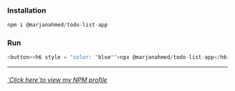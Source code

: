 <h3>Installation</h3>

```js
npm i @marjanahmed/todo-list-app
```

<h3>Run</h3>

```js
<button><h6 style = "color: "blue"">npx @marjanahmed/todo-list-app</h6></button>
```
----------------------------------------------------------------

<h6 style = "color: "yellow;""><a href = "https://www.npmjs.com/~marjanahmed">`Click here`to view my NPM profile</a></h6>
